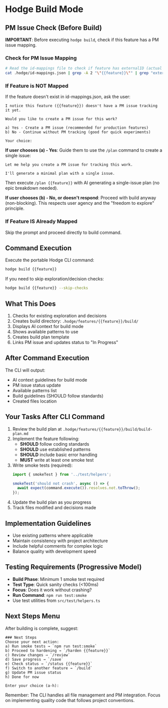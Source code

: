 # Hodge Build Mode

## PM Issue Check (Before Build)

**IMPORTANT**: Before executing `hodge build`, check if this feature has a PM issue mapping.

### Check for PM Issue Mapping
```bash
# Read the id-mappings file to check if feature has externalID (actual PM issue created)
cat .hodge/id-mappings.json | grep -A 2 "\"{{feature}}\"" | grep "externalID"
```

### If Feature is NOT Mapped
If the feature doesn't exist in id-mappings.json, ask the user:

```
I notice this feature ({{feature}}) doesn't have a PM issue tracking it yet.

Would you like to create a PM issue for this work?

a) Yes - Create a PM issue (recommended for production features)
b) No - Continue without PM tracking (good for quick experiments)

Your choice:
```

**If user chooses (a) - Yes**:
Guide them to use the `/plan` command to create a single issue:
```
Let me help you create a PM issue for tracking this work.

I'll generate a minimal plan with a single issue.
```
Then execute `/plan {{feature}}` with AI generating a single-issue plan (no epic breakdown needed).

**If user chooses (b) - No, or doesn't respond**:
Proceed with build anyway (non-blocking). This respects user agency and the "freedom to explore" principle.

### If Feature IS Already Mapped
Skip the prompt and proceed directly to build command.

## Command Execution
Execute the portable Hodge CLI command:
```bash
hodge build {{feature}}
```

If you need to skip exploration/decision checks:
```bash
hodge build {{feature}} --skip-checks
```

## What This Does
1. Checks for existing exploration and decisions
2. Creates build directory: `.hodge/features/{{feature}}/build/`
3. Displays AI context for build mode
4. Shows available patterns to use
5. Creates build plan template
6. Links PM issue and updates status to "In Progress"

## After Command Execution
The CLI will output:
- AI context guidelines for build mode
- PM issue status update
- Available patterns list
- Build guidelines (SHOULD follow standards)
- Created files location

## Your Tasks After CLI Command
1. Review the build plan at `.hodge/features/{{feature}}/build/build-plan.md`
2. Implement the feature following:
   - **SHOULD** follow coding standards
   - **SHOULD** use established patterns
   - **SHOULD** include basic error handling
   - **MUST** write at least one smoke test
3. Write smoke tests (required):
   ```typescript
   import { smokeTest } from '../test/helpers';

   smokeTest('should not crash', async () => {
     await expect(command.execute()).resolves.not.toThrow();
   });
   ```
4. Update the build plan as you progress
5. Track files modified and decisions made

## Implementation Guidelines
- Use existing patterns where applicable
- Maintain consistency with project architecture
- Include helpful comments for complex logic
- Balance quality with development speed

## Testing Requirements (Progressive Model)
- **Build Phase**: Minimum 1 smoke test required
- **Test Type**: Quick sanity checks (<100ms)
- **Focus**: Does it work without crashing?
- **Run Command**: `npm run test:smoke`
- Use test utilities from `src/test/helpers.ts`

## Next Steps Menu
After building is complete, suggest:
```
### Next Steps
Choose your next action:
a) Run smoke tests → `npm run test:smoke`
b) Proceed to hardening → `/harden {{feature}}`
c) Review changes → `/review`
d) Save progress → `/save`
e) Check status → `/status {{feature}}`
f) Switch to another feature → `/build`
g) Update PM issue status
h) Done for now

Enter your choice (a-h):
```

Remember: The CLI handles all file management and PM integration. Focus on implementing quality code that follows project conventions.